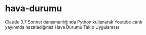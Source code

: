 # hava-durumu
Claude 3.7 Sonnet danışmanlığında Python kullanarak Youtube canlı yayınında hazırladığımız Hava Durumu Takip Uygulaması

